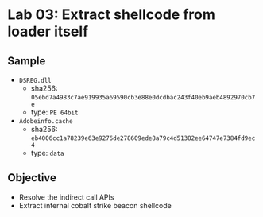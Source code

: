 # Lab 03: Extract shellcode from loader itself
## Sample
* `DSREG.dll`
    * sha256: `05ebd7a4983c7ae919935a69590cb3e88e0dcdbac243f40eb9aeb4892970cb7e`
    * type: `PE 64bit`
* `Adobeinfo.cache`
    * sha256: `eb4006cc1a78239e63e9276de278609ede8a79c4d51382ee64747e7384fd9ec4`
    * type: `data`

## Objective
* Resolve the indirect call APIs
* Extract internal cobalt strike beacon shellcode

